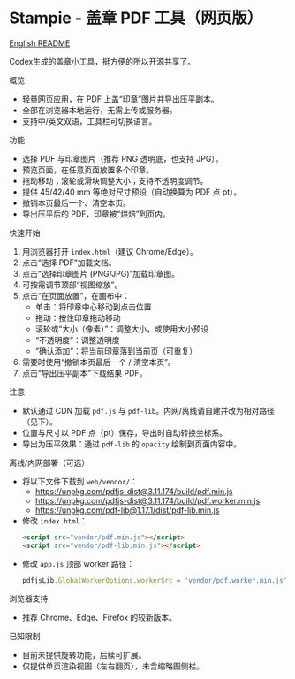 # Stampie - 盖章 PDF 工具（网页版）

[English README](README.md)

Codex生成的盖章小工具，挺方便的所以开源共享了。

概览
- 轻量网页应用，在 PDF 上盖“印章”图片并导出压平副本。
- 全部在浏览器本地运行，无需上传或服务器。
- 支持中/英文双语，工具栏可切换语言。

功能
- 选择 PDF 与印章图片（推荐 PNG 透明底，也支持 JPG）。
- 预览页面，在任意页面放置多个印章。
- 拖动移动；滚轮或滑块调整大小；支持不透明度调节。
- 提供 45/42/40 mm 等绝对尺寸预设（自动换算为 PDF 点 pt）。
- 撤销本页最后一个、清空本页。
- 导出压平后的 PDF，印章被“烘焙”到页内。

快速开始
1. 用浏览器打开 `index.html`（建议 Chrome/Edge）。
2. 点击“选择 PDF”加载文档。
3. 点击“选择印章图片 (PNG/JPG)”加载印章图。
4. 可按需调节顶部“视图缩放”。
5. 点击“在页面放置”，在画布中：
   - 单击：将印章中心移动到点击位置
   - 拖动：按住印章拖动移动
   - 滚轮或“大小（像素）”：调整大小，或使用大小预设
   - “不透明度”：调整透明度
   - “确认添加”：将当前印章落到当前页（可重复）
6. 需要时使用“撤销本页最后一个 / 清空本页”。
7. 点击“导出压平副本”下载结果 PDF。

注意
- 默认通过 CDN 加载 `pdf.js` 与 `pdf-lib`。内网/离线请自建并改为相对路径（见下）。
- 位置与尺寸以 PDF 点（pt）保存，导出时自动转换坐标系。
- 导出为压平效果：通过 `pdf-lib` 的 `opacity` 绘制到页面内容中。

离线/内网部署（可选）
- 将以下文件下载到 `web/vendor/`：
  - https://unpkg.com/pdfjs-dist@3.11.174/build/pdf.min.js
  - https://unpkg.com/pdfjs-dist@3.11.174/build/pdf.worker.min.js
  - https://unpkg.com/pdf-lib@1.17.1/dist/pdf-lib.min.js
- 修改 `index.html`：
  ```html
  <script src="vendor/pdf.min.js"></script>
  <script src="vendor/pdf-lib.min.js"></script>
  ```
- 修改 `app.js` 顶部 worker 路径：
  ```js
  pdfjsLib.GlobalWorkerOptions.workerSrc = 'vendor/pdf.worker.min.js';
  ```

浏览器支持
- 推荐 Chrome、Edge、Firefox 的较新版本。

已知限制
- 目前未提供旋转功能，后续可扩展。
- 仅提供单页渲染视图（左右翻页），未含缩略图侧栏。


